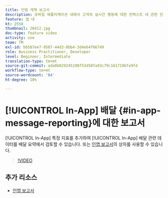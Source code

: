 ```yaml
---
title: 인앱 게재 보고서
description: 모바일 애플리케이션 내에서 고객의 실시간 행동에 대한 컨텍스트 내 관련 인앱 메시지를 사용자에게 전달하는 방법을 살펴볼 수 있습니다.
feature: 앱 내
kt: 2558
thumbnail: 26412.jpg
doc-type: feature video
activity: use
team: TM
exl-id: bb587ee7-9587-44d3-8bb4-3d4e64f66749
role: Business Practitioner, Developer
level: Beginner, Intermediate
translation-type: tm+mt
source-git-commit: ada0b029245190f53d58fa93c79c161719bfe9fd
workflow-type: tm+mt
source-wordcount: '84'
ht-degree: 10%

---
```


# [!UICONTROL In-App] 배달 {#in-app-message-reporting}에 대한 보고서

[!UICONTROL In-App] 특정 지표를 추가하여 [!UICONTROL In-App] 배달 관련 데이터를 배달 요약에서 검토할 수 있습니다. 또는 [인앱 보고서](https://docs.adobe.com/content/help/en/campaign-standard/using/reporting/list-of-reports/in-app-report.html)의 상자를 사용할 수 있습니다.

>[!VIDEO](https://video.tv.adobe.com/v/26412?quality=12)

## 추가 리소스

* [인앱 보고서](https://docs.adobe.com/content/help/en/campaign-standard/using/reporting/list-of-reports/in-app-report.html)
